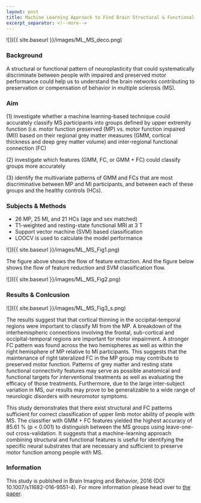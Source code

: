 ```yaml
---
layout: post
title: Machine Learning Approach to Find Brain Structural & Functional pattern Distinguishing Motor Disability in People with Multiple Sclerosis    
excerpt_separator: <!--more-->
---
```

![]({{ site.baseurl }}/images/ML_MS_deco.png)

<!--more-->

### Background

A structural or functional pattern of neuroplasticity that could systematically discriminate between people with impaired and preserved motor performance could help us to understand the brain networks contributing to preservation or compensation of behavior in multiple sclerosis (MS). 

### Aim

(1) investigate whether a machine learning-based technique could accurately classify MS participants into groups defined by upper extremity function (i.e. motor function preserved (MP) vs. motor function impaired (MI)) based on their regional grey matter measures (GMM, cortical thickness and deep grey matter volume) and inter-regional functional connection (FC)

(2) investigate which features (GMM, FC, or GMM + FC) could classify groups more accurately

(3) identify the multivariate patterns of GMM and FCs that are most discriminative between MP and MI participants, and between each of these groups and the healthy controls (HCs). 

### Subjects & Methods
* 26 MP, 25 MI, and 21 HCs (age and sex matched) 
* T1-weighted and resting-state functional MRI at 3 T
* Support vector machine (SVM) based classification 
* LOOCV is used to calculate the model performance 

![]({{ site.baseurl }}/images/ML_MS_Fig1.png)

The figure above shows the flow of feature extraction. And the figure below shows the flow of feature reduction and SVM classification flow.

![]({{ site.baseurl }}/images/ML_MS_Fig2.png)

### Results & Conlcusion

![]({{ site.baseurl }}/images/ML_MS_Fig3_s.png)

The results suggest that that cortical thinning in the occipital-temporal regions were important to classify MI from the MP. A breakdown of the interhemispheric connections involving the frontal, sub-cortical and occipital-temporal regions are important for motor impairment. A stronger FC pattern was found across the two hemispheres as well as within the right hemisphere of MP relative to MI participants. This suggests that the maintenance of right lateralized FC in the MP group may contribute to preserved motor function. Patterns of grey matter and resting state functional connectivity features may serve as possible anatomical and functional targets for interventional treatments as well as evaluating the efficacy of those treatments. Furthermore, due to the large inter-subject variation in MS, our results may prove to be generalizable to a wide range of neurologic disorders with neuromotor symptoms. 

This study demonstrates that there exist structural and FC patterns sufficient for correct classification of upper limb motor ability of people with MS. The classifier with GMM + FC features yielded the highest accuracy of 85.61 % (p < 0.001) to distinguish between the MS groups using leave-one-out cross-validation. It suggests that a machine-learning approach combining structural and functional features is useful for identifying the specific neural substrates that are necessary and sufficient to preserve motor function among people with MS.

### Information

This study is publshed in Brain Imaging and Behavior, 2016 (DOI 10.1007/s11682-016-9551-4). For more information please head over to [the paper](http://link.springer.com/article/10.1007/s11682-016-9551-4).
